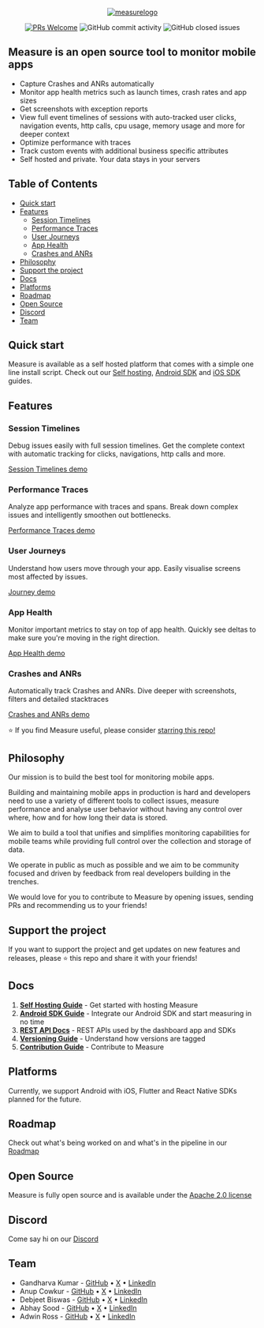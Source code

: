 <p align="center">
  <a href='http://measure.sh'><img alt="measurelogo" src="https://github.com/user-attachments/assets/dce3fc10-0fbc-4070-9b14-08579ba2db9a"></a>
</p>
<p align="center">
  <a href='http://makeapullrequest.com'><img alt='PRs Welcome' src='https://img.shields.io/badge/PRs-welcome-brightgreen.svg?style=shields'/></a>
  <img alt="GitHub commit activity" src="https://img.shields.io/github/commit-activity/m/measure-sh/measure"/>
  <img alt="GitHub closed issues" src="https://img.shields.io/github/issues-closed/measure-sh/measure"/>
</p>

## Measure is an open source tool to monitor mobile apps

- Capture Crashes and ANRs automatically
- Monitor app health metrics such as launch times, crash rates and app sizes 
- Get screenshots with exception reports
- View full event timelines of sessions with auto-tracked user clicks, navigation events, http calls, cpu usage, memory usage and more for deeper context
- Optimize performance with traces
- Track custom events with additional business specific attributes
- Self hosted and private. Your data stays in your servers


## Table of Contents
- [Quick start](#quick-start)
- [Features](#features)
  - [Session Timelines](#session-timelines)
  - [Performance Traces](#performance-traces)
  - [User Journeys](#user-journeys)
  - [App Health](#app-health)
  - [Crashes and ANRs](#crashes-and-anrs)
- [Philosophy](#philosophy)
- [Support the project](#support-the-project)
- [Docs](#docs)
- [Platforms](#platforms)
- [Roadmap](#roadmap)
- [Open Source](#open-source)
- [Discord](#discord)
- [Team](#team)

## Quick start

Measure is available as a self hosted platform that comes with a simple one line install script. Check out our [Self hosting](./docs/hosting/README.md), [Android SDK](./docs/android/README.md) and [iOS SDK](./docs/ios/README.md) guides.

## Features

### Session Timelines

Debug issues easily with full session timelines. Get the complete context with automatic tracking for clicks, navigations, http calls and more.

[Session Timelines demo](https://github.com/user-attachments/assets/e8bac17c-c8c7-4f19-81e3-1979c7e70969)

### Performance Traces

Analyze app performance with traces and spans. Break down complex issues and intelligently smoothen out bottlenecks. 

[Performance Traces demo](https://github.com/user-attachments/assets/78b86961-ba76-4cc1-a301-8c676c75f6ed)

### User Journeys

Understand how users move through your app. Easily visualise screens most affected by issues.

[Journey demo](https://github.com/user-attachments/assets/54a0f7c5-d078-4e67-a5df-0ae73b2309c9)

### App Health

Monitor important metrics to stay on top of app health. Quickly see deltas to make sure you're moving in the right direction.

[App Health demo](https://github.com/user-attachments/assets/a6e7b57d-2dc8-4671-a461-6708921fdd72)

### Crashes and ANRs

Automatically track Crashes and ANRs. Dive deeper with screenshots, filters and detailed stacktraces

[Crashes and ANRs demo](https://github.com/user-attachments/assets/fb8e3c67-f263-41d7-b547-1f9d09c90ae0)


⭐ If you find Measure useful, please consider [starring this repo!](https://github.com/measure-sh/measure)

## Philosophy

Our mission is to build the best tool for monitoring mobile apps. 

Building and maintaining mobile apps in production is hard and developers need to use a variety of different tools to collect issues, measure performance and analyse user behavior without having any control over where, how and for how long their data is stored. 

We aim to build a tool that unifies and simplifies monitoring capabilities for mobile teams while providing full control over 
the collection and storage of data.

We operate in public as much as possible and we aim to be community focused and driven by feedback from real developers building in the trenches.

We would love for you to contribute to Measure by opening issues, sending PRs and recommending us to your friends! 

## Support the project

If you want to support the project and get updates on new features and releases, please ⭐ this repo and share it with your friends!

## Docs

1. [**Self Hosting Guide**](./docs/hosting/README.md) - Get started with hosting Measure
2. [**Android SDK Guide**](./android/README.md) - Integrate our Android SDK and start measuring in no time
3. [**REST API Docs**](./docs/api/README.md) - REST APIs used by the dashboard app and SDKs
4. [**Versioning Guide**](./docs/versioning/README.md) - Understand how versions are tagged
5. [**Contribution Guide**](./docs/CONTRIBUTING.md) - Contribute to Measure


## Platforms

Currently, we support Android with iOS, Flutter and React Native SDKs planned for the future.

## Roadmap

Check out what's being worked on and what's in the pipeline in our [Roadmap](https://github.com/orgs/measure-sh/projects/5/views/1)

## Open Source

Measure is fully open source and is available under the [Apache 2.0 license](./LICENSE)

## Discord

Come say hi on our [Discord](https://discord.gg/f6zGkBCt42)

## Team

- Gandharva Kumar - [GitHub](https://github.com/gandharva) • [X](https://x.com/gandharva) • [LinkedIn](https://www.linkedin.com/in/gandharvakr/)
- Anup Cowkur - [GitHub](https://github.com/anupcowkur) • [X](https://x.com/anupcowkur) • [LinkedIn](https://www.linkedin.com/in/anupcowkur/)
- Debjeet Biswas - [GitHub](https://github.com/detj) • [X](https://x.com/detj) • [LinkedIn](https://www.linkedin.com/in/debjeet-biswas-9b4337281/)
- Abhay Sood - [GitHub](https://github.com/abhaysood) • [X](https://x.com/abhaysood_) • [LinkedIn](https://www.linkedin.com/in/abhaysood/)
- Adwin Ross - [GitHub](https://github.com/adwinross) • [X](https://x.com/adwinross) • [LinkedIn](https://www.linkedin.com/in/adwin-ronald-ross-0879898b/)
